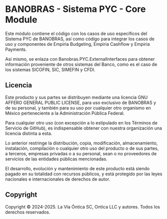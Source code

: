 ﻿# BANOBRAS - Sistema PYC - Core Module

Este módulo contiene el código con los casos de uso específicos del
Sistema PYC de BANOBRAS, así como código para integrar los casos de uso
y componentes de Empiria Budgeting, Empiria Cashflow y Empiria Payments.

Así mismo, se enlaza con Banobras.PYC.ExternalInterfaces para obtener
información proveniente de otros sistemas del Banco, como es el caso
de los sistemas SICOFIN, SIC, SIMEFIN y CFDI.

## Licencia

Este producto y sus partes se distribuyen mediante una licencia GNU AFFERO
GENERAL PUBLIC LICENSE, para uso exclusivo de BANOBRAS y de su personal, y
también para su uso por cualquier otro organismo en México perteneciente a
la Administración Pública Federal.

Para cualquier otro uso (con excepción a lo estipulado en los Términos de
Servicio de GitHub), es indispensable obtener con nuestra organización una
licencia distinta a esta.

Lo anterior restringe la distribución, copia, modificación, almacenamiento,
instalación, compilación o cualquier otro uso del producto o de sus partes,
a terceros, empresas privadas o a su personal, sean o no proveedores de
servicios de las entidades públicas mencionadas.

El desarrollo, evolución y mantenimiento de este producto está siendo pagado
en su totalidad con recursos públicos, y está protegido por las leyes nacionales
e internacionales de derechos de autor.

## Copyright

Copyright © 2024-2025. La Vía Óntica SC, Ontica LLC y autores.
Todos los derechos reservados.
